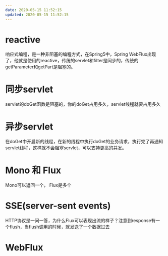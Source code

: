 ```yaml
---
date: 2020-05-15 11:52:15
updated: 2020-05-15 11:52:15
---
```


# reactive
响应式编程，是一种非阻塞的编程方式，在Spring5中，Spring WebFlux出现了，他就是使用的reactive，传统的servlet和filter是同步的，传统的getParameter和getPart是阻塞的。

# 同步servlet
servlet的doGet函数是阻塞的，你的doGet占用多久，servlet线程就要占用多久

# 异步servlet
在doGet中开启新的线程，在新的线程中执行doGet的业务请求，执行完了再通知servlet线程，这样就不会阻塞servlet，可以支持更高的并发。

# Mono 和 Flux
Mono可以返回一个， Flux是多个

# SSE(server-sent events)
HTTP协议是一问一答，为什么Flux可以表现出流的样子？注意到response有一个flush，当flush调用的时候，就发送了一个数据过去

# WebFlux